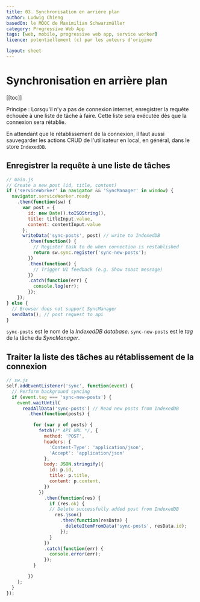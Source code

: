 ```yaml
---
title: 03. Synchronisation en arrière plan
author: Ludwig Chieng
basedOn: le MOOC de Maximilian Schwarzmüller
category: Progressive Web App
tags: [web, mobile, progressive web app, service worker]
licence: potentiellement (c) par les auteurs d'origine

layout: sheet
---
```


# Synchronisation en arrière plan

[[toc]]

Principe : Lorsqu'il n'y a pas de connexion internet, enregistrer la requête échouée à une liste de tâche à faire. Cette liste sera exécutée dès que la connexion sera rétablie.

En attendant que le rétablissement de la connexion, il faut aussi sauvegarder les actions CRUD de l'utilisateur en local, en général, dans le store `IndexedDB`.


## Enregistrer la requête à une liste de tâches

```js
// main.js
// Create a new post (id, title, content)
if ('serviceWorker' in navigator && 'SyncManager' in window) {
  navigator.serviceWorker.ready
    .then(function(sw) {
      var post = {
        id: new Date().toISOString(),
        title: titleInput.value,
        content: contentInput.value
      };
      writeData('sync-posts', post) // write to IndexedDB
        .then(function() {
          // Register task to do when connection is restablished
          return sw.sync.register('sync-new-posts');
        })
        .then(function() {
          // Trigger UI feedback (e.g. Show toast message)
        })
        .catch(function(err) {
          console.log(err);
        });
    });
} else {
  // Browser does not support SyncManager
  sendData(); // post request to api
}
```

`sync-posts` est le nom de la *IndexedDB database*.
`sync-new-posts` est le *tag* de la tâche du *SyncManager*.


## Traiter la liste des tâches au rétablissement de la connexion

```js
// sw.js
self.addEventListener('sync', function(event) {
  // Perform background syncing
  if (event.tag === 'sync-new-posts') {
    event.waitUntil(
      readAllData('sync-posts') // Read new posts from IndexedDB
        .then(function(posts) {

          for (var p of posts) {
            fetch(/* API URL */, {
              method: 'POST',
              headers: {
                'Content-Type': 'application/json',
                'Accept': 'application/json'
              },
              body: JSON.stringify({
                id: p.id,
                title: p.title,
                content: p.content,
              })
            })
              .then(function(res) {
                if (res.ok) {
                // Delete successfully added post from IndexedDB
                  res.json()
                    .then(function(resData) {
                      deleteItemFromData('sync-posts', resData.id);
                    });
                }
              })
              .catch(function(err) {
                console.error(err);
              });
          }

        })
    );
  }
});
```
